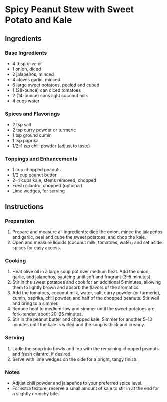 # Spicy Peanut Stew with Sweet Potato and Kale

## Ingredients

### Base Ingredients
- 4 tbsp olive oil
- 1 onion, diced
- 2 jalapeños, minced
- 4 cloves garlic, minced
- 6 large sweet potatoes, peeled and cubed
- 1 (28-ounce) can diced tomatoes
- 2 (14-ounce) cans light coconut milk
- 4 cups water

### Spices and Flavorings
- 2 tsp salt
- 2 tsp curry powder or turmeric
- 1 tsp ground cumin
- 1 tsp paprika
- 1/2–1 tsp chili powder (adjust to taste)

### Toppings and Enhancements
- 1 cup chopped peanuts
- 1/2 cup peanut butter
- 2–4 cups kale, stems removed, chopped
- Fresh cilantro, chopped (optional)
- Lime wedges, for serving

## Instructions

### Preparation
1. Prepare and measure all ingredients: dice the onion, mince the jalapeños and garlic, peel and cube the sweet potatoes, and chop the kale.
2. Open and measure liquids (coconut milk, tomatoes, water) and set aside spices for easy access.

### Cooking
1. Heat olive oil in a large soup pot over medium heat. Add the onion, garlic, and jalapeños, sautéing until soft and fragrant (3–5 minutes).
2. Stir in the sweet potatoes and cook for an additional 5 minutes, allowing them to lightly brown and absorb the flavors of the aromatics.
3. Add the tomatoes, coconut milk, water, salt, curry powder (or turmeric), cumin, paprika, chili powder, and half of the chopped peanuts. Stir well and bring to a simmer.
4. Reduce heat to medium-low and simmer until the sweet potatoes are fork-tender, about 20–25 minutes.
5. Stir in the peanut butter and chopped kale. Simmer for another 5–10 minutes until the kale is wilted and the soup is thick and creamy.

### Serving
1. Ladle the soup into bowls and top with the remaining chopped peanuts and fresh cilantro, if desired.
2. Serve with lime wedges on the side for a bright, tangy finish.

### Notes
- Adjust chili powder and jalapeños to your preferred spice level.
- For extra texture, reserve a small amount of kale to stir in at the end for a slightly crunchy bite.

